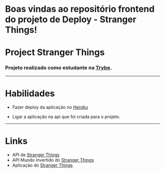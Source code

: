 # Boas vindas ao repositório frontend do projeto de Deploy - Stranger Things!

# Project Stranger Things
### Projeto realizado como estudante na [Trybe](https://www.betrybe.com/).

---


# Habilidades

- Fazer deploy da aplicação no [Heroku](https://dashboard.heroku.com/) 

- Ligar a aplicação na api que foi criada para o projeto.

--- 

# Links

- API de [Stranger Things](https://airamtoscano-up.herokuapp.com) 
- API Mundo Invertido do [Stranger Things](https://airamtoscano-dw.herokuapp.com/)
- Aplicação do [Stranger Things](https://airamtoscano-pd.herokuapp.com/)
